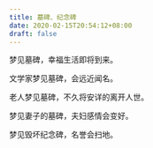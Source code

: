 ```yaml
---
title: 墓碑、纪念碑
date: 2020-02-15T20:54:12+08:00
draft: false
---
```


梦见墓碑，幸福生活即将到来。



文学家梦见墓碑，会远近闻名。



老人梦见墓碑，不久将安详的离开人世。



梦见妻子的墓碑，夫妇感情会变好。



梦见毁坏纪念碑，名誉会扫地。

